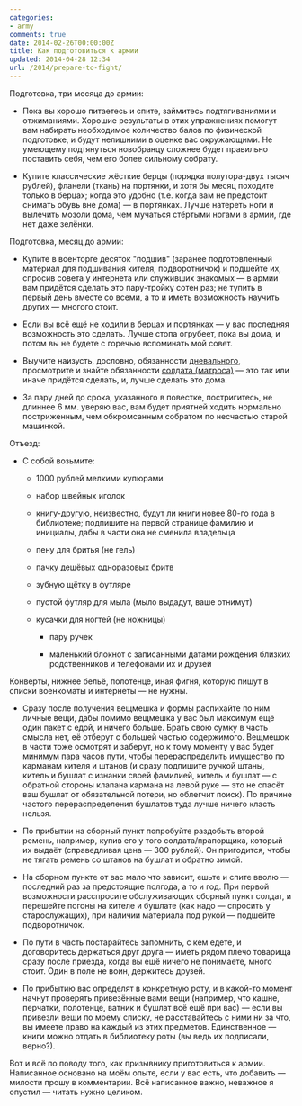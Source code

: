 ```yaml
---
categories:
- army
comments: true
date: 2014-02-26T00:00:00Z
title: Как подготовиться к армии
updated: 2014-04-28 12:34
url: /2014/prepare-to-fight/
---
```


Подготовка, три месяца до армии:

- Пока вы хорошо питаетесь и спите, займитесь подтягиваниями и отжиманиями. Хорошие результаты в этих упражнениях помогут вам набирать необходимое количество балов по физической подготовке, и будут нелишними в оценке вас окружающими. Не умеющему подтянуться новобранцу сложнее будет правильно поставить себя, чем его более сильному собрату.

- Купите классические жёсткие берцы (порядка полутора-двух тысяч рублей), фланели (ткань) на портянки, и хотя бы месяц походите только в берцах; когда это удобно (т.е. когда вам не предстоит снимать обувь вне дома) — в портянках. Лучше натереть ноги и вылечить мозоли дома, чем мучаться стёртыми ногами в армии, где нет даже зелёнки.

<!--more-->
Подготовка, месяц до армии:

- Купите в военторге десяток "подшив" (заранее подготовленный материал для подшивания кителя, подворотничок) и подшейте их, спросив совета у интернета или служивших знакомых — в армии вам придётся сделать это пару-тройку сотен раз; не тупить в первый день вместе со всеми, а то и иметь возможность научить других — многого стоит.

- Если вы всё ещё не ходили в берцах и портянках — у вас последняя возможность это сделать. Лучше стопа огрубеет, пока вы дома, и потом вы не будете с горечью вспоминать мой совет.

- Выучите наизусть, дословно, обязанности [дневального](http://ru.wikipedia.org/wiki/Дневальный#.D0.9E.D0.B1.D1.8F.D0.B7.D0.B0.D0.BD.D0.BD.D0.BE.D1.81.D1.82.D0.B8), просмотрите и знайте обязанности [солдата (матроса)](http://ru.wikipedia.org/wiki/Солдат#.D0.9E.D0.B1.D1.8F.D0.B7.D0.B0.D0.BD.D0.BD.D0.BE.D1.81.D1.82.D0.B8_.D1.81.D0.BE.D0.BB.D0.B4.D0.B0.D1.82.D0.B0_.D0.92.D0.A1_.D0.A0.D0.BE.D1.81.D1.81.D0.B8.D0.B8) — это так или иначе придётся сделать, и, лучше сделать это дома.

- За пару дней до срока, указанного в повестке, постригитесь, не длиннее 6 мм. уверяю вас, вам будет приятней ходить нормально постриженным, чем обкромсанным собратом по несчастью старой машинкой.

Отъезд:

- С собой возьмите:

  - 1000 рублей мелкими купюрами

  - набор швейных иголок

  - книгу-другую, неизвестно, будут ли книги новее 80-го года в библиотеке; подпишите на первой странице фамилию и инициалы, дабы в части она не сменила владельца

  - пену для бритья (не гель)

  - пачку дешёвых одноразовых бритв

  - зубную щётку в футляре

  - пустой футляр для мыла (мыло выдадут, ваше отнимут)

  - кусачки для ногтей (не ножницы)

    - пару ручек

    - маленький блокнот с записанными датами рождения близких родственников и телефонами их и друзей

Конверты, нижнее бельё, полотенце, иная фигня, которую пишут в списки военкоматы и интернеты — не нужны.

- Сразу после получения вещмешка и формы распихайте по ним личные вещи, дабы помимо вещмешка у вас был максимум ещё один пакет с едой, и ничего больше. Брать свою сумку в часть смысла нет, её отберут с большей частью содержимого. Вещмешок в части тоже осмотрят и заберут, но к тому моменту у вас будет минимум пара часов пути, чтобы перераспределить имущество по карманам кителя и штанов (и сразу подпишите ручкой штаны, китель и бушлат с изнанки своей фамилией, китель и бушлат — с обратной стороны клапана кармана на левой руке — это не спасёт ваш бушлат от обязательной потери, но облегчит поиск). По причине частого перераспределения бушлатов туда лучше ничего класть нельзя.

- По прибытии на сборный пункт попробуйте раздобыть второй ремень, например, купив его у того солдата/прапорщика, который их выдаёт (справедливая цена — 300 рублей). Он пригодится, чтобы не тягать ремень со штанов на бушлат и обратно зимой.

- На сборном пункте от вас мало что зависит, ешьте и спите вволю — последний раз за предстоящие полгода, а то и год. При первой возможности расспросите обслуживающих сборный пункт солдат, и перешейте погоны на кителе и бушлате (как надо — спросить у старослужащих), при наличии материала под рукой — подшейте подворотничок.

- По пути в часть постарайтесь запомнить, с кем едете, и договоритесь держаться друг друга — иметь рядом плечо товарища сразу после приезда, когда вы ещё ничего не понимаете, много стоит. Один в поле не воин, держитесь друзей.

- По прибытию вас определят в конкретную роту, и в какой-то момент начнут проверять привезённые вами вещи (например, что кашне, перчатки, полотенце, ватник и бушлат всё ещё при вас) — если вы привезли вещи по моему списку, не расставайтесь с ними ни за что, вы имеете право на каждый из этих предметов. Единственное — книги можно отдать в библиотеку роты (вы ведь их подписали, верно?).

Вот и всё по поводу того, как призывнику приготовиться к армии. Написанное основано на моём опыте, если у вас есть, что добавить — милости прошу в комментарии. Всё написанное важно, неважное я опустил — читать нужно целиком.
